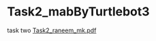 # Task2_mabByTurtlebot3
task two
[Task2_raneem_mk.pdf](https://github.com/raneem-data/Task2_mabByTurtlebot3/files/6913346/Task2_raneem_mk.pdf)

